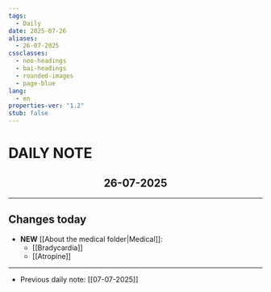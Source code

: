```yaml
---
tags:
  - Daily
date: 2025-07-26
aliases:
  - 26-07-2025
cssclasses:
  - neo-headings
  - bai-headings
  - rounded-images
  - page-blue
lang:
  - en
properties-ver: "1.2"
stub: false
---
```

# DAILY NOTE
<h2 style="text-align:center;">26-07-2025</h2>

***

## Changes today
- **NEW** [[About the medical folder|Medical]]:
    - [[Bradycardia]]
    - [[Atropine]]

***
- Previous daily note: [[07-07-2025]]